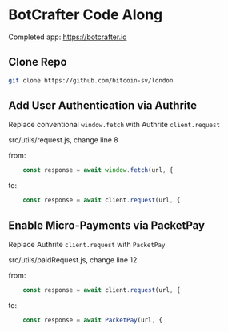 # BotCrafter Code Along

Completed app: https://botcrafter.io

## Clone Repo

```sh
git clone https://github.com/bitcoin-sv/london
```

## Add User Authentication via Authrite

Replace conventional `window.fetch` with Authrite `client.request`

src/utils/request.js, change line 8

from:

```js
    const response = await window.fetch(url, {
```

to:

```js
    const response = await client.request(url, {
```

## Enable Micro-Payments via PacketPay

Replace Authrite `client.request` with `PacketPay`

src/utils/paidRequest.js, change line 12

from:

```js
    const response = await client.request(url, {
```

to:

```js
    const response = await PacketPay(url, {
```
